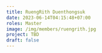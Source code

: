 ```yaml
---
title: RuengRith Duenthongsuk
date: 2023-06-14T04:15:48+07:00
roles: Master
image: /img/members/ruengrith.jpg
project: TBD
draft: false
---
```


